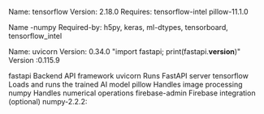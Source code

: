 Name: tensorflow
Version: 2.18.0
Requires: tensorflow-intel
pillow-11.1.0

Name -numpy
Required-by: h5py, keras, ml-dtypes, tensorboard, tensorflow_intel        


Name: uvicorn
Version: 0.34.0
"import fastapi; print(fastapi.__version__)"
Version :0.115.9

fastapi	Backend API framework
uvicorn	Runs FastAPI server
tensorflow	Loads and runs the trained AI model
pillow	Handles image processing
numpy	Handles numerical operations
firebase-admin	Firebase integration (optional)
numpy-2.2.2:
